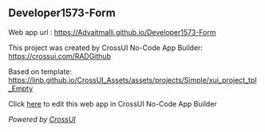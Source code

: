 ## Developer1573-Form
Web app url : https://Advaitmalli.github.io/Developer1573-Form

This project was created by CrossUI No-Code App Builder: https://crossui.com/RADGithub

Based on template: https://linb.github.io/CrossUI_Assets/assets/projects/Simple/xui_project_tpl_Empty

Click [here](https://crossui.com/RADGithub/#!from=github&owner=Advaitmalli&repo=Developer1573-Form) to edit this web app in CrossUI No-Code App Builder

<i>Powered by [CrossUI](https://crossui.com)</i>
